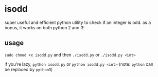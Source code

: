 # isodd
super useful and efficient python utility to check if an integer is odd.
as a bonus, it works on both python 2 and 3!

## usage
`sudo chmod +x isodd.py` and then `./isodd.py` or `./isodd.py <int>`

if you're lazy,
`python isodd.py` or `python isodd.py <int>` (note: `python` can be replaced by `python3`)
